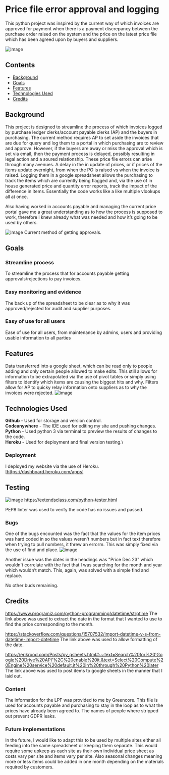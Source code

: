 # Price file error approval and logging

This python project was inspired by the current way of which invoices are approved for payment when there is a payment discrepancy between the purchase order raised on the system and the price on the latest price file which has been agreed upon by buyers and suppliers. 

![image](https://github.com/agunny/Price-Query/assets/133648178/ebe8f21b-c0ea-48c2-9a56-16ace652fdb3)

## Contents

* [Background](#background)
* [Goals](#goals)
* [Features](#features)
* [Technologies Used](#tech)
* [Credits](#Credits)


## <a id="background"></a>Background

This project is designed to streamline the process of which invoices logged by purchase ledger clerks/account payable clerks (AP) and the buyers in purchasing. The current method requires AP to set aside the invoices that are due for query and log them to a portal in which purchasing are to review and approve. However, if the buyers are away or miss the approval which is set via email, then the payment process is delayed, possibly resulting in legal action and a soured relationship. These price file errors can arise through many avenues. A delay in the in update of prices, or if prices of the items update overnight, from when the PO is raised vs when the invoice is raised. Logging them in a google spreadsheet allows the purchasing to track the items which are currently being flagged and, via the use of in house generated price and quantity error reports, track the impact of the difference in items. Essentially the code works like a like multiple vlookups all at once.

Also having worked in accounts payable and managing the current price portal gave me a great understanding as to how the process is supposed to work, therefore I knew already what was needed and how it’s going to be used by others.

![image](https://github.com/agunny/Price-Query/assets/133648178/99c644cd-e696-40e8-ada7-79587d037442)
Current method of getting approvals.

## <a id="goals"></a>Goals

### Streamline process

To streamline the process that for accounts payable getting approvals/rejections to pay invoices.

### Easy monitoring and evidence

The back up of the spreadsheet to be clear as to why it was approved/rejected for audit and supplier purposes.

### Easy of use for all users

Ease of use for all users, from maintenance by admins, users and providing usable information to all parties

## **Features**

Data transferred into a google sheet, which can be read only to people adding and only certain people allowed to make edits. This still allows for information to be extrapolated via the use of pivot tables or simply using filters to identify which items are causing the biggest hits and why.
Filters allow for AP to quicky relay information onto suppliers as to why the invoices were rejected.
![image](https://github.com/agunny/Price-Query/assets/133648178/fa6d21ad-b3ae-4622-96ad-42352569ce97)


## <a id="tech"></a>Technologies Used

**Github** - Used for storage and version control.\
**Codeanywhere** - The IDE used for editing my site and pushing changes.\
**Python** - Used python 3 via terminal to preview the results of changes to the code.\
**Heroku** - Used for deployment and final version testing.\

### Deployment

I deployed my website via the use of Heroku. [https://dashboard.heroku.com/apps]

## Testing

![image](https://github.com/agunny/Price-Query/assets/133648178/ee6433d2-6016-4bb0-96ec-4860efc284ff)
<https://extendsclass.com/python-tester.html>

PEP8 linter was used to verify the code has no issues and passed.


### Bugs

One of the bugs encounted was the fact that the values for the item prices was hard coded in so the values weren't numbers but in fact text therefore when trying to pull numbers, it threw an errorm. This was simply fixed via the use of find and place.
![image](https://github.com/agunny/Price-Query/assets/133648178/18745502-74da-421f-b0f8-189d21254679)

Another issue was the dates in the headings was "Price Dec 23" which wouldn't correlate with the fact that I was searching for the month and year which wouldn’t match. This, again, was solved with a simple find and replace.

No other buds remaining.

## <a id="credits"></a>Credits

<https://www.programiz.com/python-programming/datetime/strptime> 
The link above was used to extract the date in the format that I wanted to use to find the price corresponding to the month.

<https://stackoverflow.com/questions/15707532/import-datetime-v-s-from-datetime-import-datetime>
The link above was used to allow formatting of the date.

<https://erikrood.com/Posts/py_gsheets.html#:~:text=Search%20for%20'Google%20Drive%20API'%2C%20enable%20it.&text=Select%20Compute%20Engine%20service%20default,it%20in%20through%20Python%20later>
The link above was used to post items to google sheets in the manner that I laid out.

### Content
The information for the LPF was provided to me by Greencore. This file is used for accounts payable and purchasing to stay in the loop as to what the prices have already been agreed to. The names of people where stripped out prevent GDPR leaks.

### Future implementations

In the future, I would like to adapt this to be used by multiple sites either all feeding into the same spreadsheet or keeping them separate. This would require some upkeep as each site as their own individual price sheet as costs vary per site and items vary per site. Also seasonal changes meaning more or less items could be added in one month depending on the materials required by customers.









